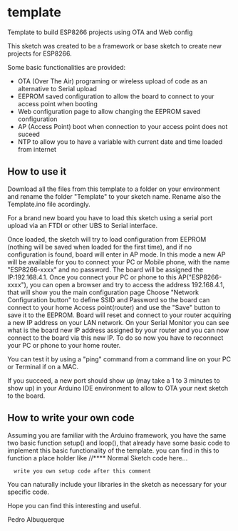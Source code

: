 # template
Template to build ESP8266 projects using OTA and Web config

This sketch was created to be a framework or base sketch to create new projects for ESP8266.

Some basic functionalities are provided:
* OTA (Over The Air) programing or wireless upload of code as an alternative to Serial upload
* EEPROM saved configuration to allow the board to connect to your access point when booting
* Web configuration page to allow changing the EEPROM saved configuration
* AP (Access Point) boot when connection to your access point does not suceed
* NTP to allow you to have a variable with current date and time loaded from internet

## How to use it

Download all the files from this template to a folder on your environment and rename the folder "Template" to your sketch name. Rename also the Template.ino file acordingly.

For a brand new board you have to load this sketch using a serial port upload via an FTDI or other UBS to Serial interface.

Once loaded, the sketch will try to load configuration from EEPROM (nothing will be saved when loaded for the first time), and if no configuration is found, board will enter in AP mode.
In this mode a new AP will be available for you to connect your PC or Mobile phone, with the name "ESP8266-xxxx" and no password.
The board will be assigned the IP:192.168.4.1.
Once you connect your PC or phone to this AP("ESP8266-xxxx"), you can open a browser and try to access the address 192.168.4.1, that will show you the main configuration page
Choose "Network Configuration button" to define SSID and Password so the board can connect to your home Access point(router) and use the "Save" button to save it to the EEPROM.
Board will reset and connect to your router acquiring a new IP address on your LAN network.
On your Serial Monitor you can see what is the board new IP address assigned by your router and you can now connect to the board via this new IP.
To do so now you have to reconnect your PC or phone to your home router.

You can test it by using a "ping" command from a command line on your PC or Terminal if on a MAC.

If you succeed, a new port should show up (may take a 1 to 3 minutes to show up) in your Arduino IDE environment to allow to OTA your next sketch to the board.

## How to write your own code

Assuming you are familiar with the Arduino framework, you have the same two basic function setup() and loop(), that already have some basic code to implement this basic functionality of the template.
you can find in this to function a place holder like
    //**** Normal Sketch code here...

      write you own setup code after this comment

You can naturally include your libraries in the sketch as necessary for your specific code.

Hope you can find this interesting and useful.

Pedro Albuquerque
